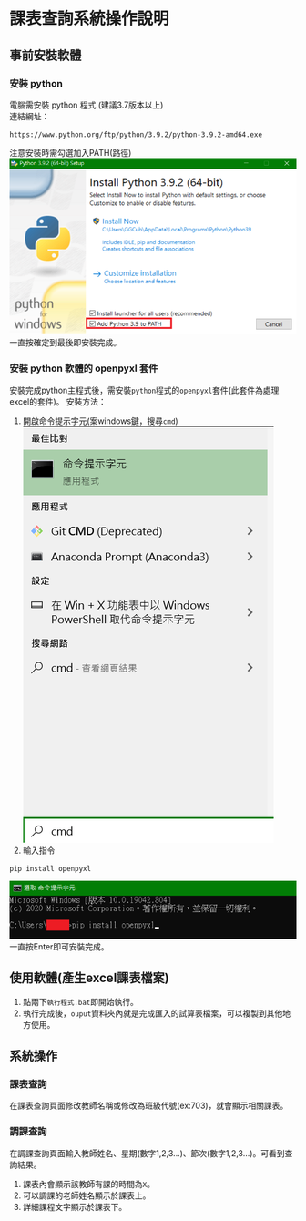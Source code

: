 # 課表查詢系統操作說明
## 事前安裝軟體
### 安裝 python
   電腦需安裝 python 程式 (建議3.7版本以上)  
   連結網址：
   ```
   https://www.python.org/ftp/python/3.9.2/python-3.9.2-amd64.exe
   ```
   注意安裝時需勾選加入PATH(路徑)
   ![安裝python](./templete/fig1.png)
   一直按確定到最後即安裝完成。
### 安裝 python 軟體的 openpyxl 套件
安裝完成python主程式後，需安裝```python```程式的```openpyxl```套件(此套件為處理excel的套件)。
安裝方法：
1. 開啟命令提示字元(案windows鍵，搜尋```cmd```)  
   ![開啟命令提示字元](./templete/fig2.png)
2. 輸入指令
```
pip install openpyxl
```
   ![安裝套件](./templete/fig3.png)  
一直按Enter即可安裝完成。

## 使用軟體(產生excel課表檔案)
1. 點兩下```執行程式.bat```即開始執行。
2. 執行完成後，```ouput```資料夾內就是完成匯入的試算表檔案，可以複製到其他地方使用。

## 系統操作
### 課表查詢
在課表查詢頁面修改教師名稱或修改為班級代號(ex:703)，就會顯示相關課表。
### 調課查詢
在調課查詢頁面輸入教師姓名、星期(數字1,2,3...)、節次(數字1,2,3...)。可看到查詢結果。
1. 課表內會顯示該教師有課的時間為```X```。
2. 可以調課的老師姓名顯示於課表上。
3. 詳細課程文字顯示於課表下。